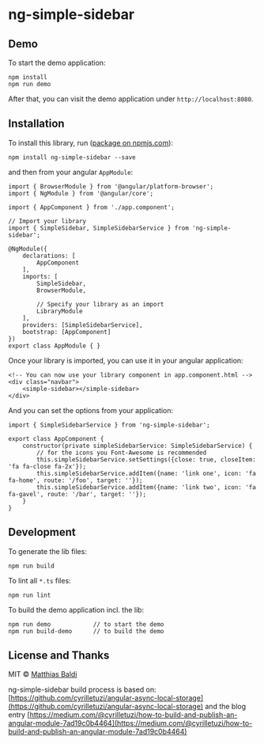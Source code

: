 # ng-simple-sidebar

## Demo

To start the demo application:

	npm install
	npm run demo

After that, you can visit the demo application under `http://localhost:8080`.

## Installation

To install this library, run ([package on npmjs.com](https://www.npmjs.com/package/ng-simple-sidebar)):

	npm install ng-simple-sidebar --save

and then from your angular `AppModule`:

	import { BrowserModule } from '@angular/platform-browser';
	import { NgModule } from '@angular/core';
	
	import { AppComponent } from './app.component';
	
	// Import your library
	import { SimpleSidebar, SimpleSidebarService } from 'ng-simple-sidebar';
	
	@NgModule({
		declarations: [
			AppComponent
		],
		imports: [
			SimpleSidebar,
			BrowserModule,
		
			// Specify your library as an import
			LibraryModule
		],
		providers: [SimpleSidebarService],
		bootstrap: [AppComponent]
	})
	export class AppModule { }

Once your library is imported, you can use it in your angular application:

	<!-- You can now use your library component in app.component.html -->
	<div class="navbar">
	    <simple-sidebar></simple-sidebar>
	</div>

And you can set the options from your application:

	import { SimpleSidebarService } from 'ng-simple-sidebar';
	
	export class AppComponent {
	    constructor(private simpleSidebarService: SimpleSidebarService) {
	        // for the icons you Font-Awesome is recommended
	        this.simpleSidebarService.setSettings({close: true, closeItem: 'fa fa-close fa-2x'});
	        this.simpleSidebarService.addItem({name: 'link one', icon: 'fa fa-home', route: '/foo', target: ''});
	        this.simpleSidebarService.addItem({name: 'link two', icon: 'fa fa-gavel', route: '/bar', target: ''});
	    }
	}


## Development

To generate the lib files:

	npm run build


To lint all `*.ts` files:

	npm run lint

To build the demo application incl. the lib:

	npm run demo			// to start the demo
	npm run build-demo		// to build the demo
	

## License and Thanks

MIT © [Matthias Baldi](mailto:matthias.baldi@secanis.ch)

ng-simple-sidebar build process is based on: [https://github.com/cyrilletuzi/angular-async-local-storage](https://github.com/cyrilletuzi/angular-async-local-storage) and the blog entry [https://medium.com/@cyrilletuzi/how-to-build-and-publish-an-angular-module-7ad19c0b4464](https://medium.com/@cyrilletuzi/how-to-build-and-publish-an-angular-module-7ad19c0b4464)